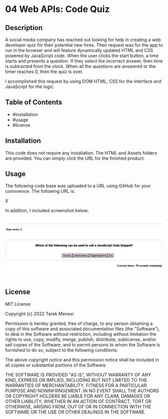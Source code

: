 # 04 Web APIs: Code Quiz								
## Description
A social media company has reached out looking for help in creating a web developer quiz for their potential new hires. Their request was for the app to run in the browser and will feature dynamically updated HTML and CSS powered by JavaScript code. When the user clicks the start button, a time starts and presents a question. If they select the incorrect answer, then time is subtracted from the clock. When all the questions are answered or the timer reaches 0, then the quiz is over.

I accomplished this request by using DOM HTML, CSS for the interface and JavaScript for the logic.


 

## Table of Contents 
- #installation
- #usage
- #license

## Installation
This code does not require any installation. The HTML and Assets folders are provided. You can simply click the URL for the finished product.

## Usage
The following code base was uploaded to a URL using GitHub for your convivence. The following URL is:

X


In addition, I included screenshot below: 


![screenshot #1](./assets/screenshotOfApp.png)





## License
MIT License

Copyright (c) 2022 Tarek Menesi

Permission is hereby granted, free of charge, to any person obtaining a copy
of this software and associated documentation files (the "Software"), to deal
in the Software without restriction, including without limitation the rights
to use, copy, modify, merge, publish, distribute, sublicense, and/or sell
copies of the Software, and to permit persons to whom the Software is
furnished to do so, subject to the following conditions:

The above copyright notice and this permission notice shall be included in all
copies or substantial portions of the Software.

THE SOFTWARE IS PROVIDED "AS IS", WITHOUT WARRANTY OF ANY KIND, EXPRESS OR
IMPLIED, INCLUDING BUT NOT LIMITED TO THE WARRANTIES OF MERCHANTABILITY,
FITNESS FOR A PARTICULAR PURPOSE AND NONINFRINGEMENT. IN NO EVENT SHALL THE
AUTHORS OR COPYRIGHT HOLDERS BE LIABLE FOR ANY CLAIM, DAMAGES OR OTHER
LIABILITY, WHETHER IN AN ACTION OF CONTRACT, TORT OR OTHERWISE, ARISING FROM,
OUT OF OR IN CONNECTION WITH THE SOFTWARE OR THE USE OR OTHER DEALINGS IN THE
SOFTWARE.